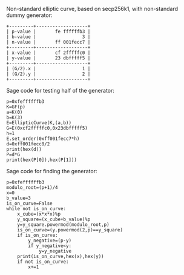 Non-standard elliptic curve, based on secp256k1, with non-standard dummy generator:
```
+---------+-------------------+
| p-value |       fe ffffffb3 |
| b-value |                 3 |
| n-value |       ff 001fecc7 |
+---------+-------------------+
| x-value |       cf 2fffffc0 |
| y-value |       23 dbfffff5 |
+---------+-------------------+
| (G/2).x |                 1 |
| (G/2).y |                 2 |
+---------+-------------------+
```
Sage code for testing half of the generator:
```
p=0xfeffffffb3
K=GF(p)
a=K(0)
b=K(3)
E=EllipticCurve(K,(a,b))
G=E(0xcf2fffffc0,0x23dbfffff5)
h=1
E.set_order(0xff001fecc7*h)
d=0xff001fecc8/2
print(hex(d))
P=d*G
print(hex(P[0]),hex(P[1]))
```
Sage code for finding the generator:
```
p=0xfeffffffb3
modulo_root=(p+1)/4
x=0
b_value=3
is_on_curve=False
while not is_on_curve:
    x_cube=(x*x*x)%p
    y_square=(x_cube+b_value)%p
    y=y_square.powermod(modulo_root,p)
    is_on_curve=(y.powermod(2,p)==y_square)
    if is_on_curve:
        y_negative=(p-y)
        if y_negative<y:
            y=y_negative
    print(is_on_curve,hex(x),hex(y))
    if not is_on_curve:
        x+=1
```
